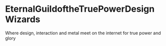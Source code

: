 # EternalGuildoftheTruePowerDesignWizards
Where design, interaction and metal meet on the internet for true power and glory
